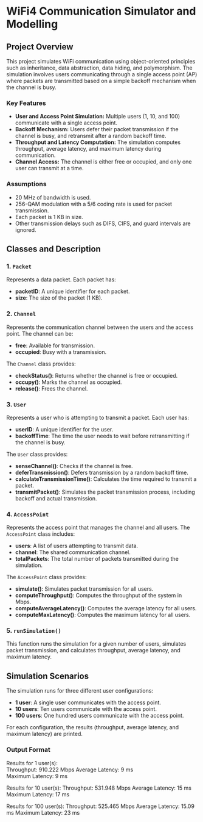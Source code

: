 # WiFi4 Communication Simulator and Modelling

## Project Overview

This project simulates WiFi communication using object-oriented principles such as inheritance, data abstraction, data hiding, and polymorphism. The simulation involves users communicating through a single access point (AP) where packets are transmitted based on a simple backoff mechanism when the channel is busy.

### Key Features
- **User and Access Point Simulation:** Multiple users (1, 10, and 100) communicate with a single access point.
- **Backoff Mechanism:** Users defer their packet transmission if the channel is busy, and retransmit after a random backoff time.
- **Throughput and Latency Computation:** The simulation computes throughput, average latency, and maximum latency during communication.
- **Channel Access:** The channel is either free or occupied, and only one user can transmit at a time.

### Assumptions
- 20 MHz of bandwidth is used.
- 256-QAM modulation with a 5/6 coding rate is used for packet transmission.
- Each packet is 1 KB in size.
- Other transmission delays such as DIFS, CIFS, and guard intervals are ignored.

## Classes and Description

### 1. `Packet`
Represents a data packet. Each packet has:
- **packetID**: A unique identifier for each packet.
- **size**: The size of the packet (1 KB).

### 2. `Channel`
Represents the communication channel between the users and the access point. The channel can be:
- **free**: Available for transmission.
- **occupied**: Busy with a transmission.

The `Channel` class provides:
- **checkStatus()**: Returns whether the channel is free or occupied.
- **occupy()**: Marks the channel as occupied.
- **release()**: Frees the channel.

### 3. `User`
Represents a user who is attempting to transmit a packet. Each user has:
- **userID**: A unique identifier for the user.
- **backoffTime**: The time the user needs to wait before retransmitting if the channel is busy.

The `User` class provides:
- **senseChannel()**: Checks if the channel is free.
- **deferTransmission()**: Defers transmission by a random backoff time.
- **calculateTransmissionTime()**: Calculates the time required to transmit a packet.
- **transmitPacket()**: Simulates the packet transmission process, including backoff and actual transmission.

### 4. `AccessPoint`
Represents the access point that manages the channel and all users. The `AccessPoint` class includes:
- **users**: A list of users attempting to transmit data.
- **channel**: The shared communication channel.
- **totalPackets**: The total number of packets transmitted during the simulation.

The `AccessPoint` class provides:
- **simulate()**: Simulates packet transmission for all users.
- **computeThroughput()**: Computes the throughput of the system in Mbps.
- **computeAverageLatency()**: Computes the average latency for all users.
- **computeMaxLatency()**: Computes the maximum latency for all users.

### 5. `runSimulation()`
This function runs the simulation for a given number of users, simulates packet transmission, and calculates throughput, average latency, and maximum latency.

## Simulation Scenarios

The simulation runs for three different user configurations:
- **1 user**: A single user communicates with the access point.
- **10 users**: Ten users communicate with the access point.
- **100 users**: One hundred users communicate with the access point.

For each configuration, the results (throughput, average latency, and maximum latency) are printed.

### Output Format
Results for 1 user(s):  
Throughput: 910.222 Mbps
Average Latency: 9 ms   
Maximum Latency: 9 ms   

Results for 10 user(s): 
Throughput: 531.948 Mbps
Average Latency: 15 ms  
Maximum Latency: 17 ms  

Results for 100 user(s): 
Throughput: 525.465 Mbps 
Average Latency: 15.09 ms
Maximum Latency: 23 ms 
